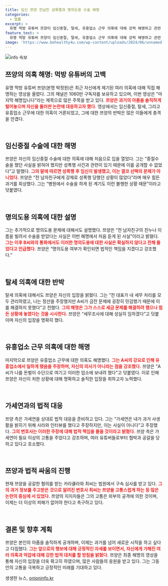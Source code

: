 ```yaml
---
title: 임신 쯔양 전남친 성폭행과 명의도용 수술 해명
categories:
  - 법률
excerpt: >
  유명 먹방 유튜버 쯔양이 임신중절, 탈세, 유흥업소 근무 의혹에 대해 강력 해명하고 관련 녹취도 공개했다. 그는 과거 성폭행 사건을 언급하며 진실을 밝히겠다고 선언했다. 가세연 고소로 맞대응 중인 쯔양의 이야기는 과연 어떻게 전개될까?
feature_text: >
  유명 먹방 유튜버 쯔양이 임신중절, 탈세, 유흥업소 근무 의혹에 대해 강력 해명하고 관련 녹취도 공개했다. 그는 과거 성폭행 사건을 언급하며 진실을 밝히겠다고 선언했다. 가세연 고소로 맞대응 중인 쯔양의 이야기는 과연 어떻게 전개될까?
image: 'https://www.behealthy4u.com/wp-content/uploads/2024/06/unnamed-file.png'
---
```


<p><img src="https://www.behealthy4u.com/wp-content/uploads/2024/06/unnamed-file.png" alt="info 속보" /></p>

<h2 data-ke-size="size26">쯔양의 의혹 해명: 먹방 유튜버의 고백</h2>

<p data-ke-size="size16">유명 먹방 유튜버 쯔양(본명 박정원)은 최근 자신에게 제기된 여러 의혹에 대해 직접 해명하는 영상을 올렸다. 그의 채널은 1060만 구독자를 보유하고 있으며, 이번 영상은 "마지막 해명입니다"라는 제목으로 많은 주목을 받고 있다. <b><span style="color: #ee2323;">쯔양은 과거의 아픔을 솔직하게 털어놓으며 자신을 둘러싼 논란에 대응하고자 했다.</span></b> 영상에서는 임신중절, 탈세, 그리고 유흥업소 근무에 대한 의혹이 거론되었고, 그에 대한 쯔양의 반박은 많은 이들에게 충격을 안겼다.</p>

<p data-ke-size="size16">&nbsp;</p>

<h2 data-ke-size="size26">임신중절 수술에 대한 해명</h2>

<p data-ke-size="size16">쯔양은 자신의 임신중절 수술에 대한 의혹에 대해 처음으로 입을 열었다. 그는 “중절수술을 했던 사실을 밝혀야 했지만 성폭행 사건과 관련이 있기 때문에 이를 공개할 수 없었다”고 말했다. <b><span style="color: #ee2323;">그의 말에 따르면 성폭행 후 임신이 발생했고, 이는 결코 선택의 문제가 아니었다.</span></b> 쯔양은 “전 남자친구에게 강제로 성폭행 당했던 상황이 많았다”라며 매우 힘든 과거를 회상했다. 그는 “병원에서 수술을 하게 된 계기도 이런 불행한 상황 때문”이라고 덧붙였다.</p>

<p data-ke-size="size16">&nbsp;</p>

<h2 data-ke-size="size26">명의도용 의혹에 대한 설명</h2>

<p data-ke-size="size16">그는 추가적으로 명의도용 문제에 대해서도 설명했다. 쯔양은 “전 남자친구의 친누나 이름을 빌려서 수술을 받았다는 사실은 이번 해명에서 처음 듣게 된 사실”이라고 밝혔다. <b><span style="color: #ee2323;">그는 이후 B씨와의 통화에서도 이러한 명의도용에 대한 사실은 확실하지 않다고 전해 들었다고 언급했다.</span></b> 쯔양은 “명의도용 여부가 확인되면 법적인 책임을 지겠다고 강조했다.”</p>

<p data-ke-size="size16">&nbsp;</p>

<h2 data-ke-size="size26">탈세 의혹에 대한 반박</h2>

<p data-ke-size="size16">탈세 의혹에 대해서도 쯔양은 자신의 입장을 밝혔다. 그는 “전 대표가 내 세무 처리를 모두 관리하였고, 나는 정산을 주장했지만 A씨가 금전 문제에 굉장히 민감했기 때문에 이를 해결하지 못했다”고 전했다. <b><span style="color: #ee2323;">그의 해명은 그가 스스로 세금 문제를 해결하려 했으나 힘든 상황에 놓였다는 것을 시사한다.</span></b> 쯔양은 “세무조사에 대해 성실히 임하겠다”고 덧붙이며 자신의 입장을 명확히 했다.</p>

<p data-ke-size="size16">&nbsp;</p>

<h2 data-ke-size="size26">유흥업소 근무 의혹에 대한 해명</h2>

<p data-ke-size="size16">마지막으로 쯔양은 유흥업소 근무에 대한 의혹도 해명했다. <b><span style="color: #ee2323;">그는 A씨의 강요로 인해 유흥업소에서 일하게 됐음을 주장하며, 자신의 의사가 아니라는 점을 강조했다.</span></b> 쯔양은 "A씨가 나를 돈벌이 수단으로 여기고 이러한 업소에 보내려 했다"고 덧붙였다. 이로 인해 쯔양은 자신이 처한 상황에 대해 명확하고 솔직한 입장을 취하고자 노력했다.</p>

<p data-ke-size="size16">&nbsp;</p>

<h2 data-ke-size="size26">가세연과의 법적 대응</h2>

<p data-ke-size="size16">쯔양 측은 가세연을 상대로 법적 대응을 준비하고 있다. 그는 “가세연은 내가 과거 사생활을 밝히기 위해 사라와 인터뷰를 했다고 주장하지만, 이는 사실이 아니다”고 주장했다. <b><span style="color: #ee2323;">그의 변호사는 이러한 주장에 대해 법적 책임을 물을 것이라고 밝혔다.</span></b> 쯔양 측은 가세연이 필요 이상의 고통을 주었다고 강조하며, 여러 유튜버들로부터 협박과 공갈을 당하고 있다고 호소했다.</p>

<p data-ke-size="size16">&nbsp;</p>

<h2 data-ke-size="size26">쯔양과 법적 싸움의 진행</h2>

<p data-ke-size="size16">현재 쯔양을 공갈한 혐의를 받는 카라큘라와 최씨는 법원에서 구속 심사를 받고 있다. <b><span style="color: #ee2323;">그의 과거 정보를 주고받은 것으로 알려진 변호사 최씨는 쯔양을 고통스럽게 하는 등 많은 논란의 중심에 서 있었다.</span></b> 쯔양의 지지자들은 그의 고통은 외부의 공격에 의한 것이며, 이제는 더 이상의 피해가 없어야 한다고 촉구하고 있다.</p>

<p data-ke-size="size16">&nbsp;</p>

<h2 data-ke-size="size26">결론 및 향후 계획</h2>

<p data-ke-size="size16">쯔양은 본인의 아픔을 솔직하게 공개하며, 이제는 과거를 넘어 새로운 시작을 하고 싶다고 다짐했다. <b><span style="color: #ee2323;">그는 앞으로의 행보에 대해 긍정적인 자세를 보이면서, 자신에게 가해진 여러 의혹과 억압에 대해 강한 법적 대처를 할 방침을 밝혔다.</span></b> 쯔양은 최종 해명의 영상을 통해 자신의 입장을 더욱 확고히 하였으며, 많은 사람들의 응원을 받고 있다. 그는 그동안의 고통을 극복하고 긍정적인 미래를 기대하고 있다.</p>
생생한 뉴스, <a href="https://onioninfo.kr" rel="dofollow">onioninfo.kr</a>


